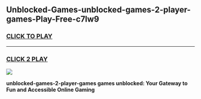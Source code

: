 
## Unblocked-Games-unblocked-games-2-player-games-Play-Free-c7lw9
<h3>
<a href="https://premium76.site?title=unblocked-games-2-player-games&ref=18A">CLICK TO PLAY</a></h3>
<hr>

<h3>
<a href="https://premium76.site?title=unblocked-games-2-player-games&ref=18A">CLICK 2 PLAY</a>
  
</h3>

<a href="https://premium76.site?title=unblocked-games-2-player-games&ref=18A"><img src="https://clearcache.store/games.png"></a>


**unblocked-games-2-player-games games unblocked: Your Gateway to Fun and Accessible Online Gaming**
